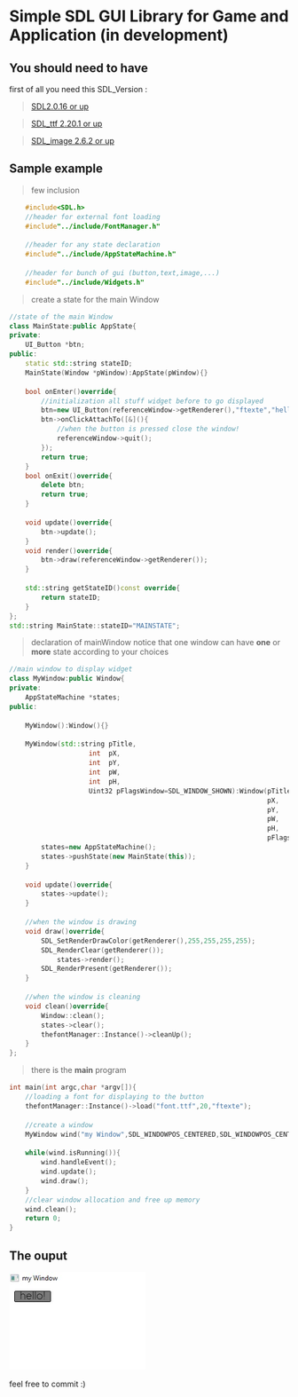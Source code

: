 # Simple SDL GUI Library for Game and Application (in development)
## You should need to have
first of all you need this SDL_Version :
>[SDL2.0.16 or up](https://github.com/libsdl-org/SDL/releases/)

>[SDL_ttf 2.20.1 or up](https://github.com/libsdl-org/SDL_ttf/releases)

>[SDL_image 2.6.2 or up](https://github.com/libsdl-org/SDL_image/releases)

## Sample example
>few inclusion
```c++
    #include<SDL.h>
    //header for external font loading 
    #include"../include/FontManager.h"
    
    //header for any state declaration
    #include"../include/AppStateMachine.h"

    //header for bunch of gui (button,text,image,...)
    #include"../include/Widgets.h"
```
>create a state for the main Window

```c++
//state of the main Window
class MainState:public AppState{
private:
    UI_Button *btn;
public:
    static std::string stateID;
    MainState(Window *pWindow):AppState(pWindow){}

    bool onEnter()override{
        //initialization all stuff widget before to go displayed
        btn=new UI_Button(referenceWindow->getRenderer(),"ftexte","hello!",10,10);
        btn->onClickAttachTo([&](){
            //when the button is pressed close the window!
            referenceWindow->quit();
        });
        return true;
    }
    bool onExit()override{
        delete btn;
        return true;
    }

    void update()override{
        btn->update();
    }
    void render()override{
        btn->draw(referenceWindow->getRenderer());
    }

    std::string getStateID()const override{
        return stateID;
    }
};
std::string MainState::stateID="MAINSTATE";
```
>declaration of mainWindow 
notice that one window can have **one** or **more** state according to your choices

```c++
//main window to display widget
class MyWindow:public Window{
private:
    AppStateMachine *states;
public:
    
    MyWindow():Window(){}
    
    MyWindow(std::string pTitle,
                    int  pX,
                    int  pY,
                    int  pW,
                    int  pH,
                    Uint32 pFlagsWindow=SDL_WINDOW_SHOWN):Window(pTitle,
                                                                 pX,
                                                                 pY,
                                                                 pW,
                                                                 pH,
                                                                 pFlagsWindow){
        states=new AppStateMachine();
        states->pushState(new MainState(this));
    }
    
    void update()override{
        states->update();
    }
    
    //when the window is drawing
    void draw()override{
        SDL_SetRenderDrawColor(getRenderer(),255,255,255,255);
        SDL_RenderClear(getRenderer());
            states->render();
        SDL_RenderPresent(getRenderer());
    }

    //when the window is cleaning
    void clean()override{
        Window::clean();
        states->clear();
        thefontManager::Instance()->cleanUp();
    }
};
```

>there is the **main** program

```c++
int main(int argc,char *argv[]){
    //loading a font for displaying to the button
    thefontManager::Instance()->load("font.ttf",20,"ftexte");

    //create a window
    MyWindow wind("my Window",SDL_WINDOWPOS_CENTERED,SDL_WINDOWPOS_CENTERED,640,480);
    
    while(wind.isRunning()){
        wind.handleEvent();
        wind.update();
        wind.draw();
    }
    //clear window allocation and free up memory
    wind.clean();
    return 0;
}
```

## The ouput

![result](/screenshoots/sample.jpg)

feel free to commit :)
